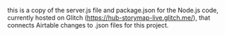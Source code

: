 this is a copy of the server.js file and package.json for the Node.js code, currently hosted on Glitch (https://hub-storymap-live.glitch.me/), that connects Airtable changes to .json files for this project.
